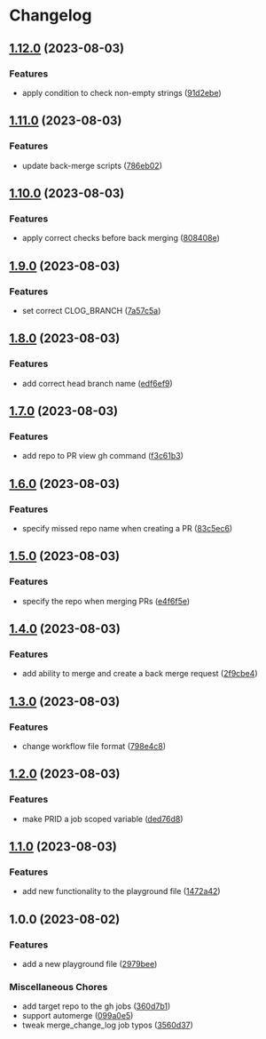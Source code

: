 # Changelog

## [1.12.0](https://github.com/WinnersProx/github-cli-demo/compare/v1.11.0...v1.12.0) (2023-08-03)


### Features

* apply condition to check non-empty strings ([91d2ebe](https://github.com/WinnersProx/github-cli-demo/commit/91d2ebeb5e668307f46103e7126644b3b345ea4f))

## [1.11.0](https://github.com/WinnersProx/github-cli-demo/compare/v1.10.0...v1.11.0) (2023-08-03)


### Features

* update back-merge scripts ([786eb02](https://github.com/WinnersProx/github-cli-demo/commit/786eb0261b3eb641356aa9ab39ec1d2991500f5d))

## [1.10.0](https://github.com/WinnersProx/github-cli-demo/compare/v1.9.0...v1.10.0) (2023-08-03)


### Features

* apply correct checks before back merging ([808408e](https://github.com/WinnersProx/github-cli-demo/commit/808408e99da2495f1c5815f07ea808212ff795b3))

## [1.9.0](https://github.com/WinnersProx/github-cli-demo/compare/v1.8.0...v1.9.0) (2023-08-03)


### Features

* set correct CLOG_BRANCH ([7a57c5a](https://github.com/WinnersProx/github-cli-demo/commit/7a57c5ab287c6bcde9020fd01e331333d40fee63))

## [1.8.0](https://github.com/WinnersProx/github-cli-demo/compare/v1.7.0...v1.8.0) (2023-08-03)


### Features

* add correct head branch name ([edf6ef9](https://github.com/WinnersProx/github-cli-demo/commit/edf6ef979e7ebf387be22663230a2348a14fb6ea))

## [1.7.0](https://github.com/WinnersProx/github-cli-demo/compare/v1.6.0...v1.7.0) (2023-08-03)


### Features

* add repo to PR view gh command ([f3c61b3](https://github.com/WinnersProx/github-cli-demo/commit/f3c61b3c0d9d3a4ad8b6838a97d9eb6f41a17dc8))

## [1.6.0](https://github.com/WinnersProx/github-cli-demo/compare/v1.5.0...v1.6.0) (2023-08-03)


### Features

* specify missed repo name when creating a PR ([83c5ec6](https://github.com/WinnersProx/github-cli-demo/commit/83c5ec65fc1be96be0b99bbafbcad9d6ce67e73e))

## [1.5.0](https://github.com/WinnersProx/github-cli-demo/compare/v1.4.0...v1.5.0) (2023-08-03)


### Features

* specify the repo when merging PRs ([e4f6f5e](https://github.com/WinnersProx/github-cli-demo/commit/e4f6f5e6bf783e96525db58083726b156d14e231))

## [1.4.0](https://github.com/WinnersProx/github-cli-demo/compare/v1.3.0...v1.4.0) (2023-08-03)


### Features

* add ability to merge and create a back merge request ([2f9cbe4](https://github.com/WinnersProx/github-cli-demo/commit/2f9cbe45d3f465dd1b84c9b687edb38842cec172))

## [1.3.0](https://github.com/WinnersProx/github-cli-demo/compare/v1.2.0...v1.3.0) (2023-08-03)


### Features

* change workflow file format ([798e4c8](https://github.com/WinnersProx/github-cli-demo/commit/798e4c890f5b914d9e29b07b53ac3c43b81f9012))

## [1.2.0](https://github.com/WinnersProx/github-cli-demo/compare/v1.1.0...v1.2.0) (2023-08-03)


### Features

* make PRID a job scoped variable ([ded76d8](https://github.com/WinnersProx/github-cli-demo/commit/ded76d8a0ed1765fc1dba68d86e603dfd011fda1))

## [1.1.0](https://github.com/WinnersProx/github-cli-demo/compare/v1.0.0...v1.1.0) (2023-08-03)


### Features

* add new functionality to the playground file ([1472a42](https://github.com/WinnersProx/github-cli-demo/commit/1472a423111c3b02b9bee47d5d8d9067f4e7874b))

## 1.0.0 (2023-08-02)


### Features

* add a new playground file ([2979bee](https://github.com/WinnersProx/github-cli-demo/commit/2979beef65ed349722cef3a4b5ae57cb7be154d5))


### Miscellaneous Chores

* add target repo to the gh jobs ([360d7b1](https://github.com/WinnersProx/github-cli-demo/commit/360d7b1302b2948448caab3e360022871ef42383))
* support automerge ([099a0e5](https://github.com/WinnersProx/github-cli-demo/commit/099a0e54691b3ec5dc79af29eee298593e730a97))
* tweak merge_change_log job typos ([3560d37](https://github.com/WinnersProx/github-cli-demo/commit/3560d37b9dbd7d1fa29a1fa3ca6b9aa37f7a778d))
